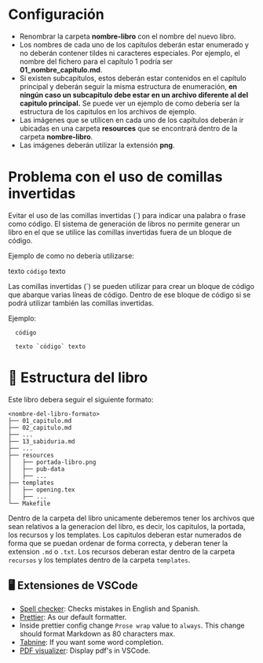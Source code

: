 # Configuración

- Renombrar la carpeta **nombre-libro** con el nombre del nuevo libro.
- Los nombres de cada uno de los capítulos deberán estar enumerado y no deberán
  contener tildes ni caracteres especiales. Por ejemplo, el nombre del fichero para
  el capítulo 1 podría ser **01_nombre_capitulo.md**.
- Si existen subcapítulos, estos deberán estar contenidos en el capítulo
  principal y deberán seguir la misma estructura de enumeración, **en ningún caso
  un subcapitulo debe estar en un archivo diferente al del capitulo principal.**
  Se puede ver un ejemplo de como debería ser la estructura de los capitulos en los archivos de ejemplo.
- Las imágenes que se utilicen en cada uno de los capítulos deberán ir
  ubicadas en una carpeta **resources** que se encontrará dentro de la
  carpeta **nombre-libro**.
- Las imágenes deberán utilizar la extensión **png**.

# Problema con el uso de comillas invertidas

Evitar el uso de las comillas invertidas (`) para indicar una palabra o
frase como código. El sistema de generación de libros no permite generar
un libro en el que se utilice las comillas invertidas fuera de un bloque
de código.

Ejemplo de como no debería utilizarse:

texto `código` texto

Las comillas invertidas (`) se pueden utilizar para crear un bloque de
código que abarque varias líneas de código. Dentro de ese bloque de código
si se podrá utilizar también las comillas invertidas.

Ejemplo:

```
  código
  
  texto `código` texto
```

# 📁 Estructura del libro

Este libro debera seguir el siguiente formato:

```
<nombre-del-libro-formato>
├── 01_capitulo.md
├── 02_capitulo.md
├── ...
├── 13_sabiduria.md
├── ...
├── resources
│   ├── portada-libro.png
│   ├── pub-data
│   ├── ...
├── templates
│   ├── opening.tex
│   ├── ...
└── Makefile
```

Dentro de la carpeta del libro unicamente deberemos tener los archivos que sean relativos a la generacion del libro, es decir, los capitulos, la portada, los recursos y los templates. Los capitulos deberan estar numerados de forma que se puedan ordenar de forma correcta, y deberan tener la extension `.md` o `.txt`. Los recursos deberan estar dentro de la carpeta `recursos` y los templates dentro de la carpeta `templates`.

## 🖥 Extensiones de VSCode

-   [Spell checker](https://marketplace.visualstudio.com/items?itemName=streetsidesoftware.code-spell-checker):
    Checks mistakes in English and Spanish.
-   [Prettier](https://marketplace.visualstudio.com/items?itemName=esbenp.prettier-vscode):
    As our default formatter.
  -   Inside prettier config change `Prose wrap` value to `always`. This change
      should format Markdown as 80 characters max.
-   [Tabnine](https://www.tabnine.com/install/vscode): If you want some word
    completion.
-   [PDF visualizer](https://marketplace.visualstudio.com/items?itemName=tomoki1207.pdf):
    Display pdf's in VSCode.